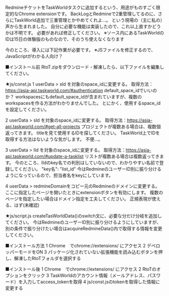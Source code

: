 RedmineチケットをTaskWorldタスクに追加するという、用途がものすごく限定的なChrome extensionです。
BackLogとRedmineで2重管理してるのに、さらにTaskWorld追加で三重管理とかやめてくれよ…。
という現場の（主に私の）声から生まれました。
自分に必要な機能は実装したので、これ以上直すかどうかは不明です。
必要があれば修正してください。
※ソース内にあるTaskWorldのIDは15日の体験版のものなので、そのうち使えなくなります

今のところ、導入には下記作業が必要です。
※JSファイルを修正するので、JavaScriptがわかる人向け？

■インストール前
RtoT.zipをダウンロード・解凍したら、以下ファイルを編集してください。

★js/const.js
1 userData > sId を対象のspace_idに変更する。
取得方法：https://asia-api.taskworld.com/#authentication
default_space_idでいいのか？
workspacesにもdefault_space_idが含まれていますが、複数のworkspacesを作る方法がわかりませんでした。
とにかく、使用するspace_idを設定してください。

2 userData > sId を対象のspace_idに変更する。
取得方法：https://asia-api.taskworld.com/#get-all-projects
プロジェクトが複数ある場合は、複数個返ってきます。
titleを見て使用するIDを探してください。
TaskWorld上でIDを取得する方法はないような気がします。
不便…。

3 userData > lId を対象のspace_idに変更する。
取得方法：https://asia-api.taskworld.com/#update-a-tasklist
リストが複数ある場合は複数返ってきます。
今のところ、lIdのkey名での判別はしていないので、わかりやすい名前で登録してください。
"key名": "list_id"
今はRedmineのユーザーID別に振り分けるようになっているので、担当者名をkeyにしています。

4 userData > redmineDomainをコピー元のRedmineのドメインに変更する。
ここに指定したページを開いたときにextensionボタンを有効にします。
複数のページを指定したい場合はドメイン指定を工夫してください。
正規表現が使える、はず(未確認)

★js/script.js
createTasWorldData()のswitch文に、必要な分だけ分岐を追加してください。
今はRedmineのユーザーID別に振り分けるようにしていますが、
別の条件で振り分けたい場合はacquireRedmineData()内で取得する情報を変更してください。

■インストール方法
1 Chrome　でchrome://extensions/ にアクセス
2 デベロッパーモードをON
3 パッケージ化されていない拡張機能を読み込むボタンを押し、解凍したRtoTフォルダを選択する

■インストール後
1 Chrome　でchrome://extensions/ にアクセス
2 RtoTのオプションをクリック
3 TaskWorldのアカウント情報（メールアドレス、パスワード）を入力してaccess_tokenを取得
4 js/const.jsのtokenを取得した情報に変更する

